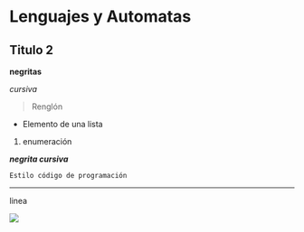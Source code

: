 # Lenguajes y Automatas
## Titulo 2

**negritas**

*cursiva*
>Renglón

- Elemento de una lista
1. enumeración

***negrita cursiva***

~~~ 
Estilo código de programación
~~~
--- 
linea

<img src="Imagen" width=800*600>